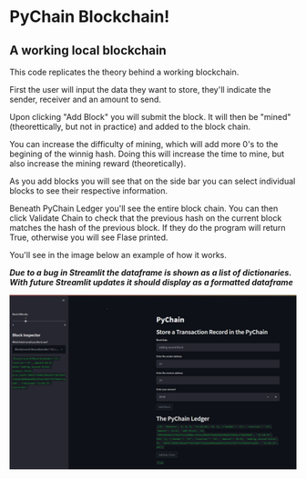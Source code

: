 # PyChain Blockchain!

## A working local blockchain

This code replicates the theory behind a working blockchain. 

First the user will input the data they want to store, they'll indicate the sender, receiver and an amount to send. 

Upon clicking "Add Block" you will submit the block. It will then be "mined" (theorettically, but not in practice) and added to the block chain.

You can increase the difficulty of mining, which will add more 0's to the begining of the winnig hash. Doing this will increase the time to mine, but also increase the mining reward (theoretically).

As you add blocks you will see that on the side bar you can select individual blocks to see their respective information. 

Beneath PyChain Ledger you'll see the entire block chain. You can then click Validate Chain to check that the previous hash on the current block matches the hash of the previous block. If they do the program will return True, otherwise you will see Flase printed.

You'll see in the image below an example of how it works.

***Due to a bug in Streamlit the dataframe is shown as a list of dictionaries. With future Streamlit updates it should display as a formatted dataframe***

![PyChain Example](./Images/PyChain_example.JPG)
